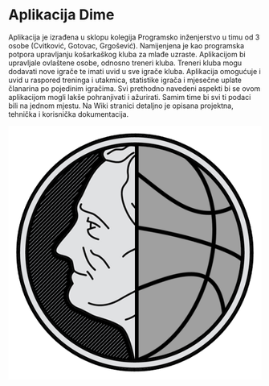 # Aplikacija Dime
Aplikacija je izrađena u sklopu kolegija Programsko inženjerstvo u timu od 3 osobe (Cvitković, Gotovac, Grgošević). Namijenjena je kao programska potpora upravljanju košarkaškog kluba za mlađe uzraste. Aplikacijom bi upravljale ovlaštene osobe, odnosno treneri kluba. Treneri kluba mogu dodavati nove igrače te imati uvid u sve igrače kluba. Aplikacija omogućuje i uvid u raspored treninga i utakmica, statistike igrača i mjesečne uplate članarina po pojedinim igračima. Svi prethodno navedeni aspekti bi se ovom aplikacijom mogli lakše pohranjivati i ažurirati. Samim time bi svi ti podaci bili na jednom mjestu.
Na Wiki stranici detaljno je opisana projektna, tehnička i korisnička dokumentacija. 

<p align="center"> 
<img src="multimedija/logo.png">
</p>
